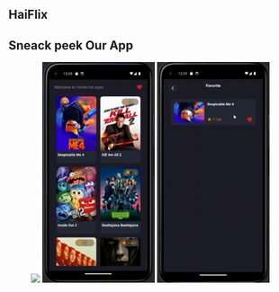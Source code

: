 ## HaiFlix

## Sneack peek Our App
<div align="center">
  <img src="assets/Home_GIF.gif" width="200">
  <img src="assets/Detail_GIF.gif" width="200">
  <img src="assets/Favorite_GIF.gif" width="200">
</div>